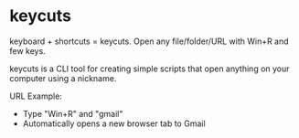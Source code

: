 # keycuts
keyboard + shortcuts = keycuts. Open any file/folder/URL with Win+R and few keys. 

keycuts is a CLI tool for creating simple scripts that open anything on your computer using a nickname.

URL Example:
* Type "Win+R" and "gmail"
* Automatically opens a new browser tab to Gmail
